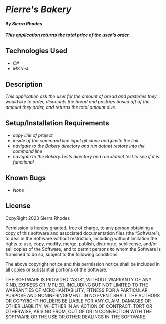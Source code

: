 # _Pierre's Bakery_

#### By _**Sierra Rhodes**_

#### _This application returns the total price of the user's order._

## Technologies Used

* _C#_
* _MSTest_

## Description

_This application ask the user for the amount of bread and pasteries they would like to order, discounts the bread and pastries based off of the amount they order, and returns the total amount due._

## Setup/Installation Requirements

* _copy link of project_
* _inside of the command line input git clone and paste the link_
* _navigate to the Bakery directory and run dotnet restore into the command line_
* _navigate to the Bakery.Tests directory and run dotnet test to see if it is functional_

## Known Bugs

* _None_


## License

CopyRight 2023 Sierra Rhodes 

Permission is hereby granted, free of charge, to any person obtaining a copy of this software and associated documentation files (the “Software”), to deal in the Software without restriction, including without limitation the rights to use, copy, modify, merge, publish, distribute, sublicense, and/or sell copies of the Software, and to permit persons to whom the Software is furnished to do so, subject to the following conditions:

The above copyright notice and this permission notice shall be included in all copies or substantial portions of the Software.

THE SOFTWARE IS PROVIDED “AS IS”, WITHOUT WARRANTY OF ANY KIND, EXPRESS OR IMPLIED, INCLUDING BUT NOT LIMITED TO THE WARRANTIES OF MERCHANTABILITY, FITNESS FOR A PARTICULAR PURPOSE AND NONINFRINGEMENT. IN NO EVENT SHALL THE AUTHORS OR COPYRIGHT HOLDERS BE LIABLE FOR ANY CLAIM, DAMAGES OR OTHER LIABILITY, WHETHER IN AN ACTION OF CONTRACT, TORT OR OTHERWISE, ARISING FROM, OUT OF OR IN CONNECTION WITH THE SOFTWARE OR THE USE OR OTHER DEALINGS IN THE SOFTWARE.